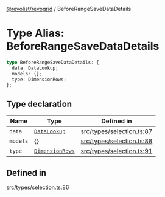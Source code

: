[@revolist/revogrid](README.md) / BeforeRangeSaveDataDetails

# Type Alias: BeforeRangeSaveDataDetails

```ts
type BeforeRangeSaveDataDetails: {
  data: DataLookup;
  models: {};
  type: DimensionRows;
};
```

## Type declaration

| Name | Type | Defined in |
| ------ | ------ | ------ |
| `data` | [`DataLookup`](TypeAlias.DataLookup.md) | [src/types/selection.ts:87](https://github.com/revolist/revogrid/blob/1ac09c9216d3d9dcf169b93db55034b60bfdcc8e/src/types/selection.ts#L87) |
| `models` | \{\} | [src/types/selection.ts:88](https://github.com/revolist/revogrid/blob/1ac09c9216d3d9dcf169b93db55034b60bfdcc8e/src/types/selection.ts#L88) |
| `type` | [`DimensionRows`](TypeAlias.DimensionRows.md) | [src/types/selection.ts:91](https://github.com/revolist/revogrid/blob/1ac09c9216d3d9dcf169b93db55034b60bfdcc8e/src/types/selection.ts#L91) |

## Defined in

[src/types/selection.ts:86](https://github.com/revolist/revogrid/blob/1ac09c9216d3d9dcf169b93db55034b60bfdcc8e/src/types/selection.ts#L86)
